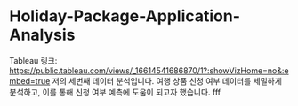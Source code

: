 # Holiday-Package-Application-Analysis

Tableau 링크: https://public.tableau.com/views/_16614541686870/1?:showVizHome=no&:embed=true
저의 세번째 데이터 분석입니다. 여행 상품 신청 여부 데이터를 세밀하게 분석하고, 이를 통해 신청 여부 예측에 도움이 되고자 했습니다.
fff
